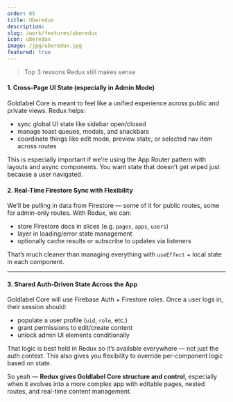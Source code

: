 ```yaml
---
order: 65
title: Uberedux
description:
slug: /work/features/uberedux
icon: uberedux
image: /jpg/uberedux.jpg
featured: true
---
```


> Top 3 reasons Redux still makes sense

#### 1. **Cross-Page UI State (especially in Admin Mode)**  
Goldlabel Core is meant to feel like a unified experience across public and private views. Redux helps:

- sync global UI state like sidebar open/closed  
- manage toast queues, modals, and snackbars  
- coordinate things like edit mode, preview state, or selected nav item across routes

This is especially important if we’re using the App Router pattern with layouts and async components. You want state that doesn’t get wiped just because a user navigated.


#### 2. **Real-Time Firestore Sync with Flexibility**  
We’ll be pulling in data from Firestore — some of it for public routes, some for admin-only routes. With Redux, we can:

- store Firestore docs in slices (e.g. `pages`, `apps`, `users`)  
- layer in loading/error state management  
- optionally cache results or subscribe to updates via listeners

That’s much cleaner than managing everything with `useEffect` + local state in each component.

---

#### 3. **Shared Auth-Driven State Across the App**  
Goldlabel Core will use Firebase Auth + Firestore roles. Once a user logs in, their session should:

- populate a user profile (`uid`, `role`, etc.)  
- grant permissions to edit/create content  
- unlock admin UI elements conditionally

That logic is best held in Redux so it’s available everywhere — not just the auth context. This also gives you flexibility to override per-component logic based on state.

So yeah — **Redux gives Goldlabel Core structure and control**, especially when it evolves into a more complex app with editable pages, nested routes, and real-time content management.
